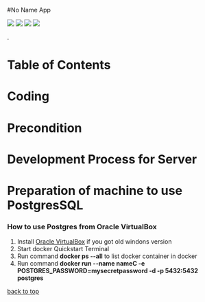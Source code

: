 #No Name App

<p align="center">

  <a href="https://github.com/idrice24/issues" title="Open Issues"><img src="https://img.shields.io/github/issues/idrice24/NoNameApp?color=blue"></a>
  <a href="https://app.circleci.com/pipelines/github/idrice24/NoNameApp" title="Circleci"><img src="https://img.shields.io/appveyor/build/idrice24/NoNameApp"></a>
  <a href="https://github.com/idrice24/NoNameApp/blob/master/LICENSE" title="License"><img src="https://img.shields.io/github/license/idrice24/NoNameApp?style=flat-square"></a>
  <a href="https://github.com/idrice24/issues" title="Closed Issue"><img src="https://img.shields.io/github/issues-closed-raw/idrice24/NoNameApp"></a>


</p>
.

# Table of Contents
# Coding
# Precondition
# Development Process for Server
# Preparation of machine to use PostgresSQL
### How to use Postgres from Oracle VirtualBox
1. Install [Oracle VirtualBox](https://www.virtualbox.org/) if you got old windons version
1. Start docker Quickstart Terminal
1. Run command **docker ps --all** to list  docker container in docker
1. Run command **docker run --name nameC -e POSTGRES_PASSWORD=mysecretpassword -d -p 5432:5432 postgres**

[back to top](#table-of-contents)
